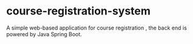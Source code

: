 # course-registration-system
A simple web-based application for course registration , the back end is powered by Java Spring Boot. 
